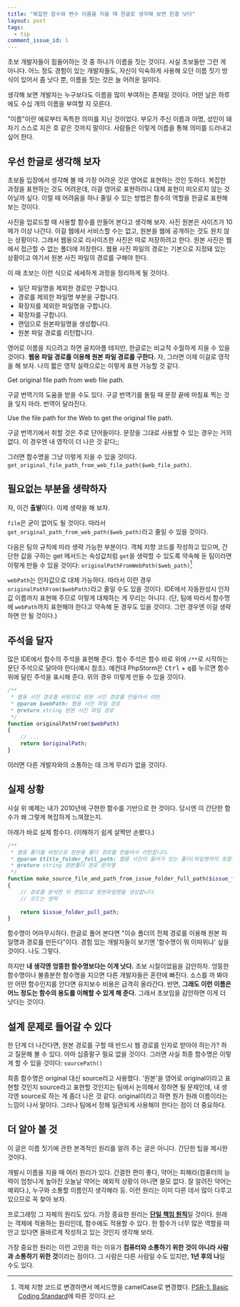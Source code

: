 ```yaml
---
title: "복잡한 함수와 변수 이름을 지을 때 한글로 생각해 보면 한결 낫다" 
layout: post
tags: 
  - tip
comment_issue_id: 1
---
```



초보 개발자들이 힘들어하는 것 중 하나가 이름을 짓는 것이다. 사실 초보들만 그런 게 아니다. 어느 정도 경험이 있는 개발자들도, 자신이 익숙하게 사용해 오던 이름 짓기 방식이 있어서 좀 낫다 뿐, 이름을 짓는 것은 늘 어려운 일이다.

생각해 보면 개발자는 누구보다도 이름을 많이 부여하는 존재일 것이다. 어떤 날은 하루에도 수십 개의 이름을 부여할 지 모른다. 

"이름"이란 예로부터 독특한 의미를 지닌 것이었다. 부모가 주신 이름과 아명, 성인이 돼 자기 스스로 지은 호 같은 것까지 말이다. 사람들은 이렇게 이름을 통해 의미를 드러내고 싶어 한다.


## 우선 한글로 생각해 보자

초보들 입장에서 생각해 볼 때 가장 어려운 것은 영어로 표현하는 것인 듯하다. 복잡한 과정을 표현하는 것도 어려운데, 이걸 영어로 표현하려니 대체 표현이 떠오르지 않는 것 아닐까 싶다. 이럴 때 어려움을 하나 줄일 수 있는 방법은 함수의 역할을 한글로 표현해 보는 것이다.

사진을 업로드할 때 사용할 함수를 만들어 본다고 생각해 보자. 사진 원본은 사이즈가 10메가 이상 나간다. 이걸 웹에서 서비스할 수는 없고, 원본을 웹에 공개하는 것도 원치 않는 상황이다. 그래서 웹용으로 리사이즈한 사진은 따로 저장하려고 한다. 원본 사진은 웹에서 접근할 수 없는 폴더에 저장한다. 웹용 사진 파일의 경로는 기본으로 지정돼 있는 상황이고 여기서 원본 사진 파일의 경로를 구해야 한다. 

이 때 초보는 이런 식으로 세세하게 과정을 정리하게 될 것이다.

- 일단 파일명을 제외한 경로만 구합니다.
- 경로를 제외한 파일명 부분을 구합니다.
- 확장자를 제외한 파일명을 구합니다.
- 확장자를 구합니다.
- 랜덤으로 원본파일명을 생성합니다.
- 원본 파일 경로를 리턴합니다.

영어로 이름을 지으려고 하면 골치아플 테지만, 한글로는 비교적 수월하게 지을 수 있을 것이다. **웹용 파일 경로를 이용해 원본 파일 경로를 구한다.** 자, 그러면 이제 이걸로 영작을 해 보자. 나의 짧은 영작 실력으로는 이렇게 표현 가능할 것 같다.

Get original file path from web file path.

구글 번역기의 도움을 받을 수도 있다. 구글 번역기를 돌릴 때 문장 끝에 마침표 찍는 것을 잊지 마라. 번역이 달라진다.

Use the file path for the Web to get the original file path.

구글 번역기에서 취할 것은 주로 단어들이다. 문장을 그대로 사용할 수 있는 경우는 거의 없다. 이 경우엔 내 영작이 더 나은 것 같다;;

그러면 함수명을 그냥 이렇게 지을 수 있을 것이다. `get_original_file_path_from_web_file_path($web_file_path)`.


## 필요없는 부분을 생략하자

자, 이건 **출발**이다. 이제 생략을 해 보자. 

`file`은 굳이 없어도 될 것이다. 따라서 `get_original_path_from_web_path($web_path)`라고 줄일 수 있을 것이다. 

다음은 팀의 규칙에 따라 생략 가능한 부분이다. 객체 지향 코드를 작성하고 있으며, 간단한 값을 구하는 get 메서드는 속성값처럼 `get`을 생략할 수 있도록 약속해 둔 팀이라면 이렇게 만들 수 있을 것이다: `originalPathFromWebPath($web_path)`[^psr-1]

[^psr-1]: 객체 지향 코드로 변경하면서 메서드명을 camelCase로 변경했다. [PSR-1: Basic Coding Standard](http://www.php-fig.org/psr/psr-1/)에 따른 것이다.

`webPath`는 인자값으로 대체 가능하다. 따라서 이런 경우 `originalPathFrom($webPath)`라고 줄일 수도 있을 것이다. IDE에서 자동완성시 인자값 이름까지 표현해 주므로 이렇게 대체하는 게 무리는 아니다. (단, 팀에 따라서 함수명에 `webPath`까지 표현해야 한다고 약속해 둔 경우도 있을 것이다. 그런 경우엔 이걸 생략하면 안 될 것이다.)


## 주석을 달자

많은 IDE에서 함수의 주석을 표현해 준다. 함수 주석은 함수 바로 위에 `/**`로 시작하는 문단 주석으로 달아야 한다(예시 참조). 예컨대 PhpStorm은 <kbd>Ctrl</kbd> + <kbd>q</kbd>를 누르면 함수 위에 달린 주석을 표시해 준다. 위의 경우 이렇게 만들 수 있을 것이다.

~~~ php
/**
 * 웹용 사진 경로를 바탕으로 원본 사진 경로를 만들어서 리턴
 * @param $webPath: 웹용 사진 파일 경로
 * @return string 원본 사진 파일 경로
 */
function originalPathFrom($webPath)
{
	// ...
	return $originalPath;
}
~~~

이러면 다른 개발자와의 소통하는 데 크게 무리가 없을 것이다.


## 실제 상황

사실 위 예제는 내가 2010년에 구현한 함수를 기반으로 한 것이다. 당시엔 이 간단한 함수가 왜 그렇게 복잡하게 느껴졌는지.

아래가 바로 실제 함수다. (이해하기 쉽게 살짝만 손봤다.)

~~~ php
/**
 * 웹용 폴더를 바탕으로 원본용 폴더 경로를 만들어서 리턴합니다.
 * @param $title_folder_full_path: 웹용 사진이 들어가 있는 폴더(파일명까지 포함)
 * @return string 원본폴더 경로 문자열
 */
function make_source_file_and_path_from_issue_folder_full_path($issue_folder_full_path)
{
	// 경로를 분석한 뒤 랜덤으로 원본파일명을 생성합니다.
	// 코드는 생략
	
	return $issue_folder_pull_path;
}
~~~

함수명이 어마무시하다. 한글로 풀어 본다면 "이슈 폴더의 전체 경로를 이용해 원본 파일명과 경로를 만든다"이다. 경험 있는 개발자들이 보기엔 '함수명이 뭐 이따위냐' 싶을 것이다. 나도 그렇다.

하지만 **내 생각엔 엉뚱한 함수명보다는 이게 낫다.** 초보 시절이었음을 감안하자. 엉뚱한 함수명이나 불충분한 함수명을 지으면 다른 개발자들은 혼란에 빠진다. 소스를 까 봐야만 어떤 함수인지를 안다면 유지보수 비용은 급격히 올라간다. 반면, **그래도 이런 이름은 어느 정도는 함수의 용도를 이해할 수 있게 해 준다.** 그래서 초보임을 감안하면 이게 더 낫다는 것이다.


## 설계 문제로 들어갈 수 있다

한 단계 더 나간다면, 원본 경로를 구할 때 반드시 웹 경로를 인자로 받아야 하는가? 하고 질문해 볼 수 있다. 아마 십중팔구 필요 없을 것이다. 그러면 사실 최종 함수명은 이렇게 할 수 있을 것이다: `sourcePath()`

최종 함수명은 original 대신 source라고 사용했다. '원본'을 영어로 original이라고 표현할 것인지 source라고 표현할 것인지는 팀에서 논의해서 정하면 될 문제인데, 내 생각엔 source로 하는 게 좀더 나은 것 같다. original이라고 하면 뭔가 원래 이름이라는 느낌이 나서 말이다. 그러나 팀에서 정해 일관되게 사용해야 한다는 점이 더 중요하다.


## 더 알아 볼 것

이 글은 이름 짓기에 관한 본격적인 원리를 알려 주는 글은 아니다. 간단한 팁을 제시한 것이다. 

개발시 이름을 지을 때 여러 원리가 있다. 간결한 편이 좋다, 약어는 피해라(컴퓨터의 능력이 엄청나게 높아진 오늘날 약어는 예외적 상황이 아니면 쓸모 없다. 잘 알려진 약어는 예외다.), 누구와 소통할 이름인지 생각해라 등. 이런 원리는 이미 다른 데서 많이 다루고 있으므로 꼭 찾아 보자.

프로그래밍 그 자체의 원리도 있다. 가장 중요한 원리는 [**단일 책임 원칙**](https://ko.wikipedia.org/wiki/%EB%8B%A8%EC%9D%BC_%EC%B1%85%EC%9E%84_%EC%9B%90%EC%B9%99)일 것이다. 원래는 객체에 적용하는 원리인데, 함수에도 적용할 수 있다. 한 함수가 너무 많은 역할을 떠안고 있다면 올바르게 작성하고 있는 것인지 생각해 보라. 

가장 중요한 원리는 이런 고민을 하는 이유가 **컴퓨터와 소통하기 위한 것이 아니라 사람과 소통하기 위한 것**이라는 점이다. 그 사람은 다른 사람일 수도 있지만, **1년 후의 나**일 수도 있다.

